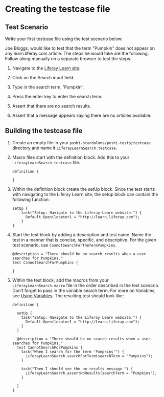 # Creating the testcase file

## Test Scenario

Write your first testcase file using the test scenario below:

  Joe Bloggs, would like to test that the term "Pumpkin" does not appear on any learn.liferay.com article. The steps he would take are the following. Follow along manually on a separate browser to test the steps.

  1. Navigate to the [Liferay Learn site](http://learn.liferay.com).

  1. Click on the Search input field.

  1. Type in the search term, 'Pumpkin'.

  1. Press the enter key to enter the search term.

  1. Assert that there are no search results.

  1. Assert that a message appears saying there are no articles available.

## Building the testcase file

1. Create an empty file in your `poshi-standalone/poshi-tests/testcase` directory and name it `LiferayLearnSearch.testcase`.

1. Macro files start with the definition block. Add this to your `LiferayLearnSearch.testcase` file.

	```
	definition {

	}
	```

1. Within the definition block create the setUp block. Since the test starts with navigating to the Liferay Learn site, the setup block can contain the following function:

    ```
    setUp {
        task("Setup: Navigate to the Liferay Learn website.") {
          Default.Open(locator1 = "http://learn.liferay.com");
        }
    }
    ```

1. Start the test block by adding a description and test name. Name the test in a manner that is concise, specific, and descriptive. For the given test scenario, use `CannotSearchForTheTermPumpkins`.

    ```
    @description = "There should be no search results when a user searches for Pumpkins."
    test CannotSearchForPumpkins {

    }
    ```

1. Within the test block, add the macros from your `LiferayLearnSearch.macro` file in the order described in the test scenario. Don't forget to pass in the variable search term. For more on Variables, see [Using Variables](../poshi-basics/poshi-layers/variables.md). The resulting test should look like:

    ```
    definition {

      setUp {
        task("Setup: Navigate to the Liferay Learn website.") {
          Default.Open(locator1 = "http://learn.liferay.com");
        }
      }

      @description = "There should be no search results when a user searches for Pumpkins."
      test CannotSearchForPumpkins {
        task("When I search for the term 'Pumpkins'") {
          LiferayLearnSearch.searchForTerm(searchTerm = "Pumpkins");
        }

        task("Then I should see the no results message.") {
          LiferayLearnSearch.assertNoResults(searchTerm = "Pumpkins");
        }

      }
    }
    ```
